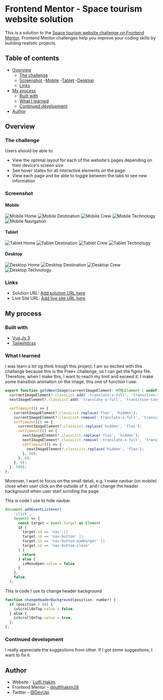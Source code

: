 # Frontend Mentor - Space tourism website solution

This is a solution to the [Space tourism website challenge on Frontend Mentor](https://www.frontendmentor.io/challenges/space-tourism-multipage-website-gRWj1URZ3). Frontend Mentor challenges help you improve your coding skills by building realistic projects. 

## Table of contents

- [Overview](#overview)
  - [The challenge](#the-challenge)
  - [Screenshot](#screenshot)
    -[Mobile](#mobile)
    -[Tablet](#tablet)
    -[Desktop](#desktop)
  - [Links](#links)
- [My process](#my-process)
  - [Built with](#built-with)
  - [What I learned](#what-i-learned)
  - [Continued development](#continued-development)
- [Author](#author)


## Overview

### The challenge

Users should be able to:

- View the optimal layout for each of the website's pages depending on their device's screen size
- See hover states for all interactive elements on the page
- View each page and be able to toggle between the tabs to see new information

### Screenshot

#### Mobile

![Mobile Home](./src/assets/screenshots/mobile_home.png "Mobile Home")
![Mobile Destination](./src/assets/screenshots/mobile_destination.png "Mobile Destination")
![Mobile Crew](./src/assets/screenshots/mobile_crew.png "Mobile Crew")
![Mobile Technology](./src/assets/screenshots/mobile_tech.png "Mobile Technology")
![Mobile Navigation](./src/assets/screenshots/mobile_nav.png "Mobile Navigation")

#### Tablet

![Tablet Home](./src/assets/screenshots/tablet_home.png "Tablet Home")
![Tablet Destination](./src/assets/screenshots/tablet_destination.png "Tablet Destination")
![Tablet Crew](./src/assets/screenshots/tablet_crew.png "Tablet Crew")
![Tablet Technology](./src/assets/screenshots/tablet_tech.png "Tablet Technology")
#### Desktop

![Desktop Home](./src/assets/screenshots/desktop_home.png "Desktop Home")
![Desktop Destination](./src/assets/screenshots/desktop_destination.png "Desktop Destination")
![Desktop Crew](./src/assets/screenshots/desktop_crew.png "Desktop Crew")
![Desktop Technology](./src/assets/screenshots/desktop_tech.png "Desktop Technology")

### Links

- Solution URL: [Add solution URL here](https://your-solution-url.com)
- Live Site URL: [Add live site URL here](https://your-live-site-url.com)

## My process

### Built with

- [Vue.Js 3](https://v3.vuejs.org/)
- [Tailwindcss](https://tailwindcss.com/)

### What I learned

I was learn a lot og think trough this project. I am so excited with this challange because this is the Free+ challenge, so I can get the figma file. Therefore, when I make this, I want to reach my limit and exceed it. I make some transition animation on the image, this one of function I use.

```js
export function goToNextImage(currentImageElement: HTMLElement | undefined, nextImageElement: HTMLElement | undefined) {
  currentImageElement?.classList.add('-translate-x-full', 'transition-tansform', 'duration-500');
  nextImageElement?.classList.add('-translate-x-full', 'transition-tansform', 'duration-500');

  setTimeout(() => {
    currentImageElement?.classList.replace('flex', 'hidden');
    currentImageElement?.classList.remove('-translate-x-full', 'transition-tansform', 'duration-500');
    setTimeout(() => {
      currentImageElement?.classList.replace('hidden', 'flex');
      setTimeout(() => {
        nextImageElement?.classList.replace('flex', 'hidden');
        nextImageElement?.classList.remove('-translate-x-full', 'transition-tansform', 'duration-500');
        setTimeout(() => {
          nextImageElement?.classList.replace('hidden', 'flex');
        }, 50);
      }, 0);
    }, 0);
  }, 500);
};
```
Moreover, I want to focus on the small detail, e.g. I make navbar (on mobile) close when user click on the outside of it, and I change the header background when user start scrolling the page.

This is code I use to hide navbar.
```js
document.addEventListener(
    'click',
    (event) => {
      const target = event.target as Element
      if (
        target.id == 'nav' ||
        target.id == 'nav-button' ||
        target.id == 'nav-button-hamburger' ||
        target.id == 'nav-button-close'
      ) {
        return
      } else {
        isMenuOpen.value = false
      }
    },
    false,
  );
```

This is code I use to change header background
```js
function changeHeaderBackground(position: number) {
  if (position > 48) {
    isScrollOnTop.value = false;
  } else {
    isScrollOnTop.value = true;
  };
};
```

### Continued development

I really appreciate the suggestions from other. If I got some suggestions, I want to fix it.

## Author

- Website - [Lutfi Hakim](https://utfihakim.netlify.app)
- Frontend Mentor - [@lutfihakim28](https://www.frontendmentor.io/profile/lutfihakim28)
- Twitter - [@DevUpi](https://www.twitter.com/DevUpi)
